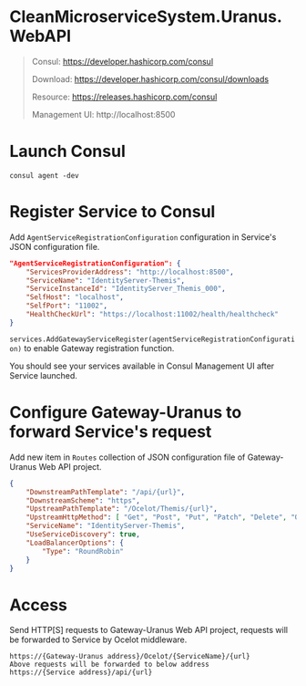# CleanMicroserviceSystem.Uranus.WebAPI

> Consul: https://developer.hashicorp.com/consul
> 
> Download: https://developer.hashicorp.com/consul/downloads
> 
> Resource: https://releases.hashicorp.com/consul
> 
> Management UI: http://localhost:8500

# Launch Consul

```
consul agent -dev
```

# Register Service to Consul

Add `AgentServiceRegistrationConfiguration` configuration in Service's JSON configuration file.

```json
"AgentServiceRegistrationConfiguration": {
    "ServicesProviderAddress": "http://localhost:8500",
    "ServiceName": "IdentityServer-Themis",
    "ServiceInstanceId": "IdentityServer_Themis_000",
    "SelfHost": "localhost",
    "SelfPort": "11002",
    "HealthCheckUrl": "https://localhost:11002/health/healthcheck"
}
```

`services.AddGatewayServiceRegister(agentServiceRegistrationConfiguration)` to enable Gateway registration function.

You should see your services available in Consul Management UI after Service launched.

# Configure Gateway-Uranus to forward Service's request

Add new item in `Routes` collection of JSON configuration file of Gateway-Uranus Web API project.

```json
{
    "DownstreamPathTemplate": "/api/{url}",
    "DownstreamScheme": "https",
    "UpstreamPathTemplate": "/Ocelot/Themis/{url}",
    "UpstreamHttpMethod": [ "Get", "Post", "Put", "Patch", "Delete", "Options", "Head" ],
    "ServiceName": "IdentityServer-Themis",
    "UseServiceDiscovery": true,
    "LoadBalancerOptions": {
        "Type": "RoundRobin"
    }
}
```

# Access

Send HTTP[S] requests to Gateway-Uranus Web API project, requests will be forwarded to Service by Ocelot middleware.

```http
https://{Gateway-Uranus address}/Ocelot/{ServiceName}/{url}
Above requests will be forwarded to below address
https://{Service address}/api/{url}
```
